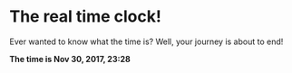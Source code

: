 # The real time clock!

Ever wanted to know what the time is? Well, your journey is about to end!

**The time is Nov 30, 2017, 23:28**
